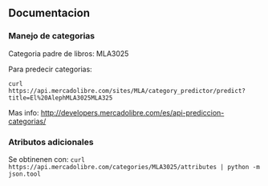 
## Documentacion

### Manejo de categorias

Categoria padre de libros: MLA3025

Para predecir categorias: 

```curl https://api.mercadolibre.com/sites/MLA/category_predictor/predict?title=El%20AlephMLA3025MLA325```

Mas info: http://developers.mercadolibre.com/es/api-prediccion-categorias/

### Atributos adicionales

Se obtinenen con: ```curl https://api.mercadolibre.com/categories/MLA3025/attributes | python -m json.tool```
